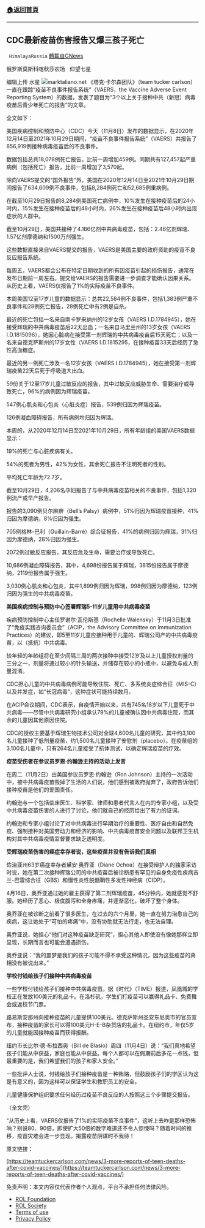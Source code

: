 ###  [:house:返回首頁](https://github.com/ourhimalayas/txt)
---


## CDC最新疫苗伤害报告又爆三孩子死亡
` HimalayaRussia` [轉載自GNews](https://gnews.org/zh-hans/1649429/)

俄罗斯莫斯科喀秋莎农场   仰望七星

编辑上传  水星
![](https://assets.gnews.org/wp-content/uploads/2021/11/V-2.png)marktaliano.net
《塔克·卡尔森团队》（team tucker carlson）一直在跟踪“疫苗不良事件报告系统”（VAERS，the Vaccine Adverse Event Reporting System）的数据，发表了题目为“3个以上关于接种中共（新冠）病毒疫苗后青少年死亡的报告”的文章。

全文如下：

美国疾病控制和预防中心（CDC）今天（11月8日）发布的数据显示，在2020年12月14日至2021年10月29日期间，“疫苗不良事件报告系统”（VAERS）共报告了856,919例接种病毒疫苗后的不良事件。

数据包括总共18,078例死亡报告，比前一周增加459例。同期共有127,457起严重病例（包括死亡）报告，比前一周增加了3,570起。

除向VAERS提交的“国外报告”外，美国在2020年12月14日至2021年10月29日期间报告了634,609例不良事件，包括8,284例死亡和52,685例重病例。

在截至10月29日报告的8,284例美国死亡病例中，10%发生在接种疫苗后的24小时内，15%发生在接种疫苗后的48小时内，26%发生在接种疫苗后48小时内出现症状的人群中。

截至10月29日，美国共接种了4.186亿剂中共病毒疫苗，包括：2.46亿剂辉瑞、1.57亿剂摩德纳和1500万剂强生。

这些数据直接来自VAERS提交的报告，VAERS是美国主要的政府资助的疫苗不良反应报告系统。

每周五，VAERS都会公布在特定日期收到的所有因疫苗引起的损伤报告，通常在发布日期前一周左右。提交给VAERS的报告需要进一步调查才能确认因果关系。从历史上看，VAERS仅报告了1%的实际疫苗不良事件。

本周美国12至17岁儿童的数据显示：总共22,584例不良事件，包括1,383例严重不良事件和28例死亡报告，28例死亡中有2例是自杀。

最近的死亡包括一名来自南卡罗来纳州的12岁女孩（VAERS I.D.1784945），她在接受辉瑞的中共病毒疫苗后22天出血；一名来自马里兰州的13岁女孩（VAERS I.D.1815096），她因心脏病在接受第一剂辉瑞的中共病毒疫苗后15天死亡；以及一名来自德克萨斯州的17岁女性（VAERS I.D.1815295，在接种疫苗33天后经历了急性高血糖症。

最近的另一例死亡涉及一名12岁女孩（VAERS I.D.1784945），她在接受第一剂辉瑞疫苗22天后死于呼吸道大出血。

59份关于12至17岁儿童过敏反应的报告，其中过敏反应威胁生命、需要治疗或导致死亡，96%的病例因为辉瑞疫苗。

547例心肌炎和心包炎（心脏炎症）报告，539例归因为辉瑞疫苗。

126例凝血障碍报告，所有病例均归因为辉瑞。

本周的，从2020年12月14日至2021年10月29日，所有年龄组的美国VAERS数据显示：

19%的死亡与心脏疾病有关。

54%的死者为男性，42%为女性，其余死亡报告不注明死者的性别。

平均死亡年龄为72.7岁。

截至10月29日，4,206名孕妇报告了与中共病毒疫苗相关的不良事件，包括1,320例流产或早产报告。

报告的3,090例贝尔麻痹（Bell’s Palsy）病例中，51%归因为辉瑞疫苗接种，41%归因为摩德纳，8%归因为强生。

705例格林-巴利（Guillain-Barré）综合征报告，41%的病例归因为辉瑞，31%归因为摩德纳，28%归因为强生。

2072例过敏反应报告，其反应危及生命，需要治疗或导致死亡。

10,686例凝血障碍报告，其中，4,698份报告属于辉瑞，3815份报告属于摩德纳，2119份报告属于强生。

3,030例心肌炎和心包炎，其中1,899例归因为辉瑞，998例归因为摩德纳，123例归因为强生的中共病毒疫苗。

**美国疾病控制与预防中心签署辉瑞5-11岁儿童用中共病毒疫苗**

疾病预防控制中心主任罗谢尔·瓦伦斯基（Rochelle Walensky）于11月3日批准了“免疫实践咨询委员会”（ACIP，the Advisory Committee on Immunization Practices）的建议，即5至11岁儿童应接种用于儿童的、辉瑞公司产的中共病毒疫苗，以（抵抗）中共病毒。

较年轻的年龄组将在至少间隔三周的两次接种中接受12岁及以上儿童授权剂量的三分之一，剂量将通过较小的针头输送，并储存在较小的小瓶中，以避免与成人剂量混淆。

CDC担心儿童的中共病毒病例可能导致住院、死亡、多系统炎症综合征（MIS-C）以及并发症，如“长冠病毒”，这种症状可能持续数月。

在ACIP会议期间，CDC表示，自疫情开始以来，共有745名18岁以下儿童死于中共病毒——尽管中共病毒研究小组承认79%的儿童被确认因中共病毒住院，而其余的儿童因其他原因住院。

CDC的授权主要基于辉瑞生物技术公司对全球4,600名儿童的研究，其中约3,100名儿童接种了低剂量疫苗，约1,500名儿童接种了安慰剂（placebo）。在疫苗组的3,100名儿童中，只有264名儿童接受了抗体测试，以确定辉瑞疫苗的疗效。

**疫苗受伤者在参议员罗恩·约翰逊主持的活动上发言**

在周二（11月2日）由美国参议员罗恩·约翰逊（Ron Johnson）主持的一次活动中，被中共病毒疫苗毁掉了生活的人们说，他们感到被政府抛弃了，政府告诉他们接种疫苗是他们的爱国责任。

约翰逊与一个包括临床医生、科学家、律师和患者代言人在内的专家小组，以及受中共病毒疫苗伤害的人进行了讨论，他们就自己的经历给出了有力的证词。

约翰逊和专家小组讨论了对中共病毒进行早期治疗的重要性、医疗自由和自然免疫、强制接种对美国劳动力和经济的影响、中共病毒疫苗安全问题以及联邦卫生机构对其中共病毒疫情监督要求缺乏透明度。

**受辉瑞疫苗伤害的癌症幸存者说，这些疫苗并没有告诉我们真相**

佐治亚州63岁癌症幸存者黛安·奥乔亚（Diane Ochoa）在接受辩护人的独家采访时说，她在第二次接种辉瑞公司的中共疫苗后被诊断患有罕见的自身免疫性疾病吉兰-巴雷综合征（GBS）和慢性炎性脱髓鞘性多发性神经病（CIDP）。

4月16日，奥乔亚通过她的雇主获得了第二剂辉瑞疫苗，45分钟内，她就感觉不舒服。她经历了恶心、极度腹泻和全身疼痛，并逐渐恶化，破坏了整个身体。

奥乔亚在被诊断之前看了很多医生，在过去的六个月里，她一直在努力治愈自己的疾病，这让她处于“可怕的疼痛”中，没有协助就无法行走，也无法自理。

奥乔亚说，她担心“他们对这种疫苗缺乏研究”，担心其他人即使没有像她那样立即显现，长期而言也可能会遭遇损伤。

奥乔亚说：“我的噩梦是我们的孩子可能不得不承受这种情况，因为这些疫苗的真相没有被说出来。”

**学校付钱给孩子们接种中共病毒疫苗**

一些学校付钱给孩子们接种中共病毒疫苗。据《时代》（TIME）报道，凤凰城的学校正在发放100美元的礼品卡。在洛杉矶，学生们打疫苗可以赢得礼品卡、免费舞会或返校节门票。

路易斯安那州向接种疫苗的儿童提供100美元。德克萨斯州圣安东尼奥市的官员宣布，接种疫苗的家长可以得100美元H-E-B杂货店的礼品卡。在纽约市，年仅5岁的儿童就能因接种疫苗而获得报酬。

纽约市长比尔·德·布拉西奥（Bill de Blasio）周四（11月4日）说：“我们真地希望孩子们能从中获益，家庭也能从中获益。每个人都可以在假期前后多花一点钱，但最重要的是，我们希望我们的孩子和家人安全。”

一些批评人士说，付钱给孩子们接种疫苗是一种贿赂，但鼓励孩子们的学区认为这是有意义的，因为这样可以保证学生和教职员工的安全。

儿童健康保护组织要求任何经历过疫苗不良反应的人按照这三个步骤提交报告。

（全文完）

“从历史上看，VAERS仅报告了1%的实际疫苗不良事件”，这听上去咋是那样恐怖呐？别说80、90倍，即使扩大50倍的数字难道还不令人惊悚吗？随着时间的推移，疫苗灾难会进一步显现。揭露疫苗阴谋时不我待！

原文链接：

[https://teamtuckercarlson.com/news/3-more-reports-of-teen-deaths-after-covid-vaccines/](https://teamtuckercarlson.com/news/3-more-reports-of-teen-deaths-after-covid-vaccines/)

 

免责声明：本文内容仅代表作者个人观点，平台不承担任何法律风险。

- [ROL Foundation](https://rolfoundation.org/)
- [ROL Society](https://rolsociety.org/)
- [Terms of use](https://gnews.org/terms-of-use-3/)
- [Privacy Policy](https://gnews.org/privacy-policy/)
